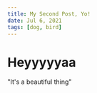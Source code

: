 ```yaml
---
title: My Second Post, Yo!
date: Jul 6, 2021
tags: [dog, bird]
---
```


# Heyyyyyaa

"It's a beautiful thing"
